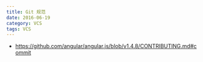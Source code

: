 ```yaml
---
title: Git 规范
date: 2016-06-19
category: VCS
tags: VCS
---
```


- https://github.com/angular/angular.js/blob/v1.4.8/CONTRIBUTING.md#commit
